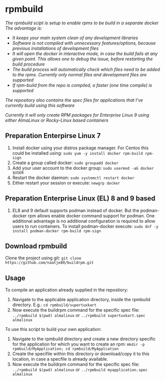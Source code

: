 # rpmbuild
_The rpmbuild scipt is setup to enable rpms to be build in a separate docker
The advantage is:_
* _It keeps your main system clean of any development libraries_
* _Software is not compiled with unnecessary features/options, because previous installations of development files_
* _It will open the docker in interactive mode, in case the build fails at any given point. This allows one to debug the issue, before restarting the build procedure_
* _The build process will automatically check which files need to be added to the rpms. Currently only normal files and development files are supported_
* _If rpm-build from the repo is compiled, a faster (one time compile) is supported_

_The repository also contains the spec files for applications that I've currently build using this software_

_Currently it will only create RPM packages for Enterprise Linux 9 using either AlmaLinux or Rocky-Linux based containers_

## Preparation Enterpirse Linux 7
1. Install docker using your distros package manager. For Centos this could be installed using: 
`sudo yum -y install docker rpm-build rpm-sign`
1. Create a group called docker:
`sudo groupadd docker`
1. Add your user account to the docker group:
`sudo usermod -aG docker $USER`
1. Restart the docker daemon: 
`sudo systemctl restart docker`
1. Either restart your session or execute: 
`newgrp docker`

## Preparation Enterprise Linux (EL) 8 and 9 based
1. EL8 and 9 default supports podman instead of docker. But the podman-docker rpm allows enable docker command support for podman. One additional advantage is no additional configuration is required to allow users to run containers. To install podman-docker execute:
`sudo dnf -y install podman-docker rpm-build rpm-sign` 

## Download rpmbuild
Clone the project using git:
`git clone https://github.com/naatje80/buildrpm.git`

## Usage
To compile an application already supplied in the repostiory:
1. Navigate to the applicable application directory, inside the rpmbuild directory. E.g.:
`cd rpmbuild/supertuxkart`
1. Now execute the buildrpm command for the specific spec file:
`../rpmbuild $(pwd) almalinux`
or
`../rpmbuild supertuxkart.spec almalinux`

To use this script to build your own application:
1. Navigate to the rpmbuild directory and create a new directory specific for the application for which you want to create an rpm: 
`mkdir -p rpmbuild/MyApplication; cd rpmbuild/MyApplcation`
1. Create the specifile within this directory or download/copy it to this location, in case a specfile is already available.
1. Now execute the buildrpm command for the specific spec file:
`../rpmbuild $(pwd) almalinux`
or
`../rpmbuild myapplication.spec almalinux`
